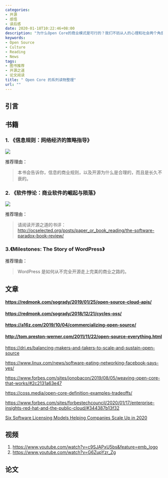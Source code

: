 ```yaml
---
categories:
- 开源
- 感悟
- 读后感
date: 2020-01-18T10:22:46+08:00
description: "为什么Open Core的商业模式是可行的？我们不妨从人的心理和社会两个角度来探索一番，因为经济是要建立在这两个元素之上的，在进一步探究之前，我们不妨找找相关的资料。"
keywords:
- Open Source
- Culture
- Reading
- News
tags:
- 图书推荐
- 开源之道
- 论文阅读
title: " Open Core 的系列读物整理"
url: ""
---
```


## 引言

## 书籍

### 1. 《信息规则：网络经济的策略指导》

![](https://img3.doubanio.com/view/subject/l/public/s29588162.jpg)

推荐理由：

> 本书会告诉你，信息的商业规则，以及开源为什么是合理的，而且是长久不衰的。

### 2. 《软件悖论：商业软件的崛起与陨落》

![](https://softwareparadox.files.wordpress.com/2014/05/cover-w-border.png?w=400&h=600)

推荐理由：

> 请阅读开源之道的书评：http://ocselected.org/posts/paper_or_book_reading/the-software-paradox-book-review/

###  3.《Milestones: The Story of WordPress》 

推荐理由：

> WordPress 是如何从不完全开源走上完美的商业之路的。

## 文章

####  https://redmonk.com/sogrady/2019/01/25/open-source-cloud-apis/

####  https://redmonk.com/sogrady/2018/12/21/cycles-oss/

#### https://a16z.com/2019/10/04/commercializing-open-source/

#### http://tom.preston-werner.com/2011/11/22/open-source-everything.html

https://dri.es/balancing-makers-and-takers-to-scale-and-sustain-open-source

https://www.linux.com/news/software-eating-networking-facebook-says-yes/

https://www.forbes.com/sites/jonobacon/2019/08/05/weaving-open-core-that-works/#2c2131a63e47

https://coss.media/open-core-definition-examples-tradeoffs/

https://www.forbes.com/sites/forbestechcouncil/2020/01/17/enterprise-insights-red-hat-and-the-public-cloud/#344387b13f32

[Six Software Licensing Models Helping Companies Scale Up in 2020](https://sentinel.gemalto.com/blog/six-software-licensing-models-helping-companies-scale-up/)

## 视频

1.  https://www.youtube.com/watch?v=c9SJAPxU5bs&feature=emb_logo
2. https://www.youtube.com/watch?v=G6ZupYzr_Zg

## 论文

